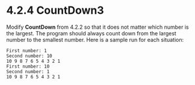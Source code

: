 # 4.2.4 CountDown3
Modify <b>CountDown</b> from 4.2.2 so that it does not matter which number is the largest. The program should always count down from the largest number to the smallest number. Here is a sample run for each situation:

```
First number: 1
Second number: 10
10 9 8 7 6 5 4 3 2 1
First number: 10
Second number: 1
10 9 8 7 6 5 4 3 2 1
```